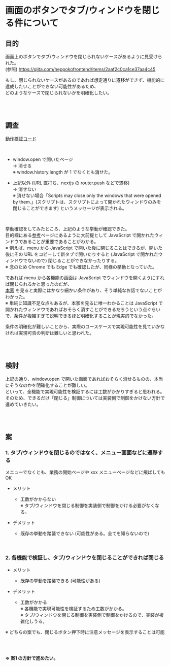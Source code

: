 # 画面のボタンでタブ/ウィンドウを閉じる件について

## 目的

画面上のボタンでタブ/ウィンドウを閉じられないケースがあるように見受けられた。  
(参照) https://qiita.com/heppokofrontend/items/2aaf2c0ca1ce37aa4c45

もし、閉じられないケースがあるのであれば想定通りに遷移ができず、機能的に達成したいことができない可能性があるため、  
どのようなケースで閉じられないかを明確化したい。

<br><br>

## 調査

[動作検証コード](https://github.com/visualpaper/work-km-ui-window-public/tree/main/app/case1/01)

<br>

* window.open で開いたページ  
  -> 消せる  
  ※ window.history.length が 1 でなくとも消せた。

* 上記以外 (URL 直打ち、nextjs の router.push などで遷移)  
  -> 消せない  
  ※ 消せない場合「Scripts may close only the windows that were opened by them.」(スクリプトは、スクリプトによって開かれたウィンドウのみを閉じることができます) というメッセージが表示される。

<br>

挙動確認をしてみたところ、上記のような挙動が確認できた。  
目的欄にある[参考](https://qiita.com/heppokofrontend/items/2aaf2c0ca1ce37aa4c45)ページにあるように大前提として JavaScript で開かれたウィンドウであることが重要であることがわかる。  
※ 例えば、menu から JavaScript で開いた後に閉じることはできるが、開いた後にその URL をコピーして新タブで開いたりすると (JavaScript で開かれたウィンドウでないので) 閉じることができなかったりする。  
※ 念のため Chrome でも Edge でも確認したが、同様の挙動となっていた。

であれば menu から各機能の画面は JavaScript でウィンドウを開くようにすれば閉じられるかと思ったのだが、  
[本家](https://html.spec.whatwg.org/multipage/nav-history-apis.html#dom-window-close) を見ると実際にはかなり細かい条件があり、そう単純なお話でないことがわかった。  
※ 単純に知識不足な点もあるが、本家を見るに唯一わかることは JavaScript で開かれたウィンドウであればおそらく消すことができるだろうという点ぐらいで、条件が複雑すぎて説明できるほど明確化することが現実的でなかった。

条件の明確化が難しいことから、実際のユースケースで実現可能性を見ていかなければ実現可否の判断は難しいと思われた。

<br><br>

## 検討

上記の通り、window.open で開いた画面であればおそらく消せるものの、本当にそうなのかを明確化することが難しい。  
といって、全機能で実現可能性を検証するには工数がかかりすぎると思われる。  
そのため、できるだけ「閉じる」制御については実装側で制御をかけない方針で進めていきたい。

<br><br>

## 案

### 1. タブ/ウィンドウを閉じるのではなく、メニュー画面などに遷移する

メニューでなくとも、業務の開始ページや xxx メニューページなどに飛ばしても OK

* メリット
  - 工数がかからない  
    ※ タブ/ウィンドウを閉じる制御を実装側で制御をかける必要がなくなる。  

* デメリット
  - 既存の挙動を踏襲できない (可能性がある。全てを知らないので)

<br>

### 2. 各機能で検証し、タブ/ウィンドウを閉じることができれば閉じる

* メリット
  - 既存の挙動を踏襲できる (可能性がある)

* デメリット
  - 工数がかかる  
    ※ 各機能で実現可能性を検証するため工数がかかる。  
    ※ タブ/ウィンドウを閉じる制御を実装側で制御をかけるので、実装が複雑化しうる。

※ どちらの案でも、閉じるボタン押下時に注意メッセージを表示することは可能

<br><br>

<b> ⇒ 案1 の方針で進めたい。 </b>
